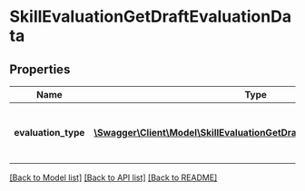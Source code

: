 # SkillEvaluationGetDraftEvaluationData

## Properties
Name | Type | Description | Notes
------------ | ------------- | ------------- | -------------
**evaluation_type** | [**\Swagger\Client\Model\SkillEvaluationGetDraftEvaluationEvaluationType**](SkillEvaluationGetDraftEvaluationEvaluationType.md) | List of evaluation types with ratings for skills | 

[[Back to Model list]](../README.md#documentation-for-models) [[Back to API list]](../README.md#documentation-for-api-endpoints) [[Back to README]](../README.md)


